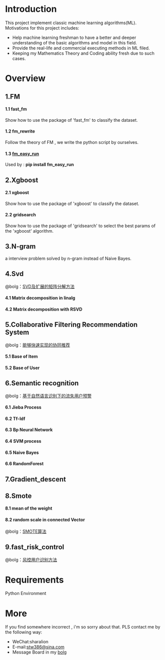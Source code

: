 # Introduction
This project implement classic machine learning algorithms(ML). Motivations for this project includes:
- Help machine learning freshman to have a better and deeper understanding of the basic algorithms and model in this field.
- Provide the real-life and commercial executing methods in ML filed.
- Keeping my Mathematics Theory and Coding ability fresh due to such cases. 

# Overview
## 1.FM
#### 1.1 fast_fm
Show how to use the package of 'fast_fm' to classify the dataset.
#### 1.2 fm_rewrite
Follow the theory of FM , we write the python script by ourselves.
#### 1.3 [fm_easy_run](https://pypi.python.org/pypi?:action=display&name=fm_easy_run&version=0.0.1)
Used by : **pip install fm_easy_run**

## 2.Xgboost
#### 2.1 xgboost
Show how to use the package of 'xgboost' to classify the dataset.
#### 2.2 gridsearch
Show how to use the package of 'gridsearch' to select the best params of the 'xgboost' algorithm.

## 3.N-gram
a interview problem solved by n-gram instead of Naive Bayes.

## 4.Svd
@bolg：[SVD及扩展的矩阵分解方法](http://shataowei.com/2017/08/27/SVD及扩展的矩阵分解方法/)
#### 4.1 Matrix decomposition in linalg
#### 4.2 Matrix decomposition with RSVD 

## 5.Collaborative Filtering Recommendation System 
@bolg：[能够快速实现的协同推荐](http://shataowei.com/2017/12/01/能够快速实现的协同推荐/)
#### 5.1 Base of Item
#### 5.2 Base of User

## 6.Semantic recognition
@bolg：[基于自然语言识别下的流失用户预警](http://shataowei.com/2017/08/15/基于自然语言识别下的流失用户预警/)
#### 6.1 Jieba Process
#### 6.2 Tf-Idf
#### 6.3 Bp Neural Network
#### 6.4 SVM process
#### 6.5 Naive Bayes
#### 6.6 RandomForest

## 7.Gradient_descent

## 8.Smote
#### 8.1 mean of the weight  
#### 8.2 random scale in connected Vector
@bolg：[SMOTE算法](http://shataowei.com/2017/12/01/SMOTE算法/)

## 9.fast_risk_control
@bolg：[风控用户识别方法](http://shataowei.com/2017/12/09/风控用户识别方法/)

# Requirements
Python Environment

# More
If you find somewhere incorrect , i'm so sorry about that. PLS contact me by the following way:
- WeChat:sharalion
- E-mail:stw386@sina.com
- Message Board in my [bolg](http://shataowei.com)